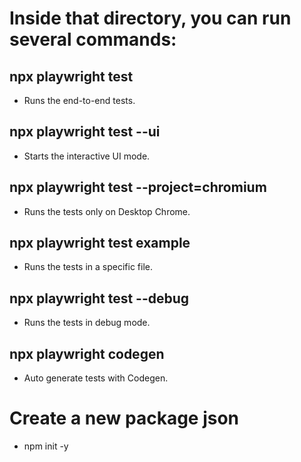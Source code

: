 # Inside that directory, you can run several commands:

  ## npx playwright test
   - Runs the end-to-end tests.

  ## npx playwright test --ui
   - Starts the interactive UI mode.

  ## npx playwright test --project=chromium
   - Runs the tests only on Desktop Chrome.

  ## npx playwright test example
   - Runs the tests in a specific file.

  ## npx playwright test --debug
   - Runs the tests in debug mode.

  ## npx playwright codegen
   -  Auto generate tests with Codegen.

# Create a new package json
  - npm init -y